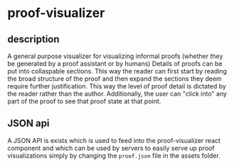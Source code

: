 # proof-visualizer

## description
A general purpose visualizer for visualizing informal proofs (whether they be generated by a proof assistant or by humans)
Details of proofs can be put into collaspable sections. This way the reader can first start by reading the broad structure of the proof and then expand the sections they deem require further justification. This way the level of proof detail is dictated by the reader rather than the author. Additionally, the user can "click into" any part of the proof to see that proof state at that point.

## JSON api
A JSON API is exists which is used to feed into the proof-visualizer react component and which can be used by servers to easily serve up proof visualizations simply by changing the `proof.json` file in the assets folder.
